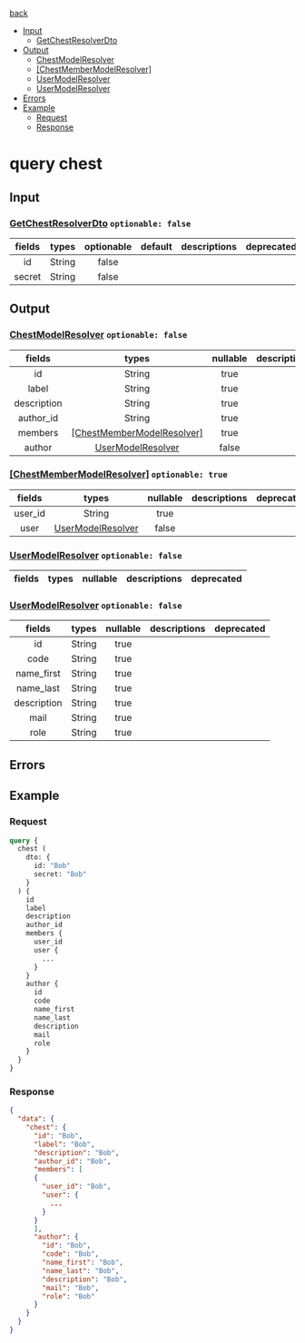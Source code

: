 [back](../tableOfContent.md)
* [Input](#input)
  * [GetChestResolverDto](#getchestresolverdto-optionable-false)
* [Output](#output)
  * [ChestModelResolver](#chestmodelresolver-optionable-false)
  * [[ChestMemberModelResolver]](#[chestmembermodelresolver]-optionable-true)
  * [UserModelResolver](#usermodelresolver-optionable-false)
  * [UserModelResolver](#usermodelresolver-optionable-false)
* [Errors](#errors)
* [Example](#example)
  * [Request](#request)
  * [Response](#response)

# query chest
 
## Input
### [GetChestResolverDto](../assets/inputs/getchestresolverdto.md) `optionable: false`
| fields |types |optionable |default |descriptions |deprecated |
| :----:  |:---:  |:--------:  |:-----:  |:----------:  |:--------:  |
| id |String |false | | | |
| secret |String |false | | | 

## Output
### [ChestModelResolver](../assets/types/chestmodelresolver.md) `optionable: false`
| fields |types |nullable |descriptions |deprecated |
| :----:  |:---:  |:--------:  |:----------:  |:--------:  |
| id |String |true | | |
| label |String |true | | |
| description |String |true | | |
| author_id |String |true | | |
| members |[[ChestMemberModelResolver]](../assets/types/chestmembermodelresolver.md) |true | | |
| author |[UserModelResolver](../assets/types/usermodelresolver.md) |false | | 
### [[ChestMemberModelResolver]](../assets/types/chestmembermodelresolver.md) `optionable: true`
| fields |types |nullable |descriptions |deprecated |
| :----:  |:---:  |:--------:  |:----------:  |:--------:  |
| user_id |String |true | | |
| user |[UserModelResolver](../assets/types/usermodelresolver.md) |false | | 
### [UserModelResolver](../assets/types/usermodelresolver.md) `optionable: false`
| fields |types |nullable |descriptions |deprecated |
| :----:  |:---:  |:--------:  |:----------:  |:--------:  
### [UserModelResolver](../assets/types/usermodelresolver.md) `optionable: false`
| fields |types |nullable |descriptions |deprecated |
| :----:  |:---:  |:--------:  |:----------:  |:--------:  |
| id |String |true | | |
| code |String |true | | |
| name_first |String |true | | |
| name_last |String |true | | |
| description |String |true | | |
| mail |String |true | | |
| role |String |true | | 

## Errors
## Example
### Request
```graphql
query {
  chest (
    dto: {
      id: "Bob"
      secret: "Bob"
    }
  ) {
    id
    label
    description
    author_id
    members {
      user_id
      user {
        ...
      }
    }
    author {
      id
      code
      name_first
      name_last
      description
      mail
      role
    }
  }
}
```
### Response
```json
{
  "data": {
    "chest": {
      "id": "Bob",
      "label": "Bob",
      "description": "Bob",
      "author_id": "Bob",
      "members": [
      {
        "user_id": "Bob",
        "user": {
          ...
        }
      }
      ],
      "author": {
        "id": "Bob",
        "code": "Bob",
        "name_first": "Bob",
        "name_last": "Bob",
        "description": "Bob",
        "mail": "Bob",
        "role": "Bob"
      }
    }
  }
}
```